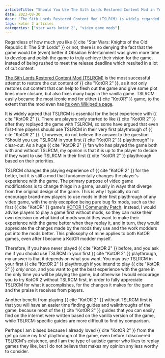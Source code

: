 ```yaml
---
articleTitle: "Should You Use The Sith Lords Restored Content Mod in Your First Star Wars: KotOR 2 Playthrough?"
date: 2023-08-30
desc: "The Sith Lords Restored Content Mod (TSLRCM) is widely regarded as essential for the best KotOR 2 experience, but should you use the mod in your very first KotOR 2 playthrough?"
tags: kotor 2 articles
categories: ["star wars kotor 2", "video game mods"]
---
```


Regardless of how much you like {{ cite "Star Wars: Knights of the Old Republic II: The Sith Lords" }} or not, there is no denying the fact that the game would be (even) better if Obsidian Entertainment was given more time to develop and polish the game to truly achieve their vision for the game, instead of being rushed to meet the release deadline which resulted in a lot of cut content.

[The Sith Lords Restored Content Mod (TSLRCM)](https://deadlystream.com/files/file/578-tsl-restored-content-mod/) is the most successful attempt to restore the cut content of {{ cite "KotOR 2" }}, as it not only restores cut content that can help to flesh out the game and give some plot lines more closure, but also fixes many bugs in the vanilla game. TSLRCM easily became the most iconic mod for either {{ cite "KotOR" }} game, to the extent that the mod even has [its own Wikipedia page](https://en.wikipedia.org/wiki/The_Sith_Lords_Restored_Content_Modification).

It is widely agreed that TSLRCM is essential for the best experience with {{ cite "KotOR 2" }}. There are players only started to like {{ cite "KotOR 2" }} after they replayed the game with TSLRCM, so some have argued that even first-time players should use TSLRCM in their very first playthrough of {{ cite "KotOR 2" }}. I, however, do not believe the answer to the question "Should you use TSLRCM in your first {{ cite "KotOR 2" }} playthrough" is clear-cut. As a huge {{ cite "KotOR 2" }} fan who has played the game both with and without TSLRCM, my opinion is that it is up to the player to decide if they want to use TSLRCM in their first {{ cite "KotOR 2" }} playthrough based on their priorities.

TSLRCM changes the playing experience of {{ cite "KotOR 2" }} for the better, but it is still a mod that fundamentally changes the player's experience with the game. The primary purpose of video game modifications is to change things in a game, usually in ways that diverge from the original design of the game. This is why I typically do not encourage brand-new players to use mods in their first playthrough of any video game, with the only exception being pure bug fix mods, such as the first {{ cite "KotOR" }} game's [KOTOR 1 Community Patch](https://deadlystream.com/files/file/1258-kotor-1-community-patch/). Instead, I would advise players to play a game first without mods, so they can make their own decision on what kind of mods would they want to make their experience with the game better when they replay it, and in turn, they would appreciate the changes made by the mods they use and the work modders put into the mods better. This philosophy of mine applies to both KotOR games, even after I became a KotOR modder myself.

Therefore, if you have never played {{ cite "KotOR 2" }} before, and you ask me if you should use TSLRCM in your first {{ cite "KotOR 2" }} playthrough, my answer is that it depends on what you want. You may use TSLRCM in your first {{ cite "KotOR 2" }} playthrough if you intend to play {{ cite "KotOR 2" }} *only once*, and you want to get the best experience with the game in the only time you will be playing the game, but otherwise I would encourage you to try KotOR 2 without TSLRCM first, in order to fully appreciate TSLRCM for what it accomplishes, for the changes it makes for the game and the praise it receives from players.

Another benefit from playing {{ cite "KotOR 2" }} without TSLRCM first is that you will have an easier time finding guides and walkthroughs of the game, because most of the {{ cite "KotOR 2" }} guides that you can easily find on the internet were written based on the vanilla version of the game, while TSLRCM-specific guides are more difficult to find by comparison.

Perhaps I am biased because I already loved {{ cite "KotOR 2" }} from the get go since my first playthrough of the game, even before I discovered TSLRCM's existence, and I am the type of autistic gamer who likes to replay games they like, but I do not believe that makes my opinion any less worthy to consider.
